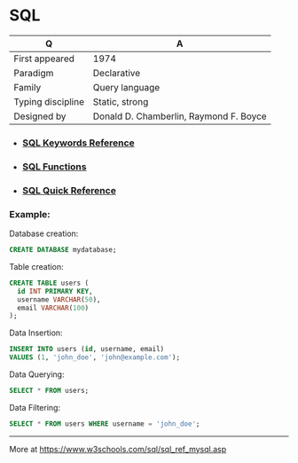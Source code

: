 
# SQL

Q | A
--- | ---
First appeared | 1974  
Paradigm | Declarative  
Family | Query language  
Typing discipline | Static, strong  
Designed by | Donald D. Chamberlin, Raymond F. Boyce 

- ### [SQL Keywords Reference](https://github.com/stepanenko/sql-info/blob/master/SQL_Keywords.md)
- ### [SQL Functions](https://github.com/stepanenko/sql-info/blob/master/MySQL_Functions.md)
- ### [SQL Quick Reference](https://github.com/stepanenko/sql-info/blob/master/SQL_Quick_Reference.md)

### Example:

Database creation:
```sql
CREATE DATABASE mydatabase;
```
Table creation:
```sql
CREATE TABLE users (
  id INT PRIMARY KEY,
  username VARCHAR(50),
  email VARCHAR(100)
);
```
Data Insertion:
```sql
INSERT INTO users (id, username, email)
VALUES (1, 'john_doe', 'john@example.com');
```
Data Querying:
```sql
SELECT * FROM users;
```
Data Filtering:
```sql
SELECT * FROM users WHERE username = 'john_doe';
```
---

More at https://www.w3schools.com/sql/sql_ref_mysql.asp
